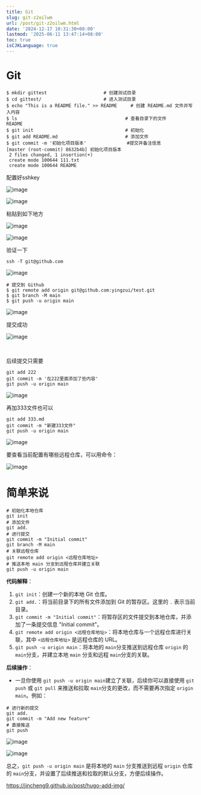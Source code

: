 ```yaml
---
title: Git
slug: git-z2oilwm
url: /post/git-z2oilwm.html
date: '2024-12-17 10:31:30+08:00'
lastmod: '2025-06-11 13:47:14+08:00'
toc: true
isCJKLanguage: true
---
```




# Git

```plaintext
$ mkdir gittest                     # 创建测试目录
$ cd gittest/                       # 进入测试目录
$ echo "This is a README file." >> README     # 创建 README.md 文件并写入内容
$ ls                                        # 查看目录下的文件
README
$ git init                                  # 初始化
$ git add README.md                         # 添加文件
$ git commit -m '初始化项目版本'				#提交并备注信息
[master (root-commit) 8632b4b] 初始化项目版本
 2 files changed, 1 insertion(+)
 create mode 100644 111.txt
 create mode 100644 README
```

配置好sshkey

![image](/images/image-20241217103655-snghbxw.png)

![image](/images/image-20241217103803-jxr5zl2.png)

粘贴到如下地方

![image](/images/image-20241217103638-uyyqp4s.png)

![image](/images/image-20241217103600-50dm44r.png)

验证一下

```plaintext
ssh -T git@github.com
```

![image](/images/image-20241217103854-70s084b.png)

```plaintext
# 提交到 Github
$ git remote add origin git@github.com:yingzui/test.git
$ git branch -M main
$ git push -u origin main
```

![image](/images/image-20241217103927-5cjqbwi.png)

提交成功

![image](/images/image-20241217103944-a9u50ev.png)

‍

后续提交只需要

```plaintext
git add 222
git commit -m '在222里面添加了些内容'
git push -u origin main
```

![image](/images/image-20241217104530-dzmdjvh.png)

再加333文件也可以

```plaintext
git add 333.md
git commit -m "新建333文件"
git push -u origin main
```

![image](/images/image-20241217104755-z8n1grm.png)

要查看当前配置有哪些远程仓库，可以用命令：

![image](/images/image-20241217110027-1fptoth.png)

# 简单来说

```plaintext
# 初始化本地仓库
git init
# 添加文件
git add.
# 进行提交
git commit -m "Initial commit"
git branch -M main
# 关联远程仓库
git remote add origin <远程仓库地址>
# 推送本地 main 分支到远程仓库并建立关联
git push -u origin main
```

**代码解释**：

1. ​`git init`​：创建一个新的本地 Git 仓库。
2. ​`git add.`​：将当前目录下的所有文件添加到 Git 的暂存区。这里的 `.`​ 表示当前目录。
3. ​`git commit -m "Initial commit"`​：将暂存区的文件提交到本地仓库，并添加了一条提交信息 "Initial commit"。
4. ​`git remote add origin <远程仓库地址>`​：将本地仓库与一个远程仓库进行关联，其中 `<远程仓库地址>`​ 是远程仓库的 URL。
5. ​`git push -u origin main`​：将本地的 `main`​ 分支推送到远程仓库 `origin`​ 的 `main`​ 分支，并建立本地 `main`​ 分支和远程 `main`​ 分支的关联。

**后续操作**：

- 一旦你使用 `git push -u origin main`​ 建立了关联，后续你可以直接使用 `git push`​ 或 `git pull`​ 来推送和拉取 `main`​ 分支的更改，而不需要再次指定 `origin main`​。例如：

```plaintext
# 进行新的提交
git add.
git commit -m "Add new feature"
# 直接推送
git push
```

![image](/images/image-20241217111426-sqjkue4.png)

![image](/images/image-20241217111438-stogi1c.png)

总之，`git push -u origin main`​ 是将本地的 `main`​ 分支推送到远程 `origin`​ 仓库的 `main`​ 分支，并设置了后续推送和拉取的默认分支，方便后续操作。

https://jincheng9.github.io/post/hugo-add-img/

​​

‍
